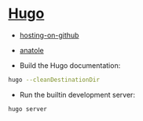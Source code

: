 # [Hugo](https://gohugo.io/)

- [hosting-on-github](https://gohugo.io/hosting-and-deployment/hosting-on-github/)
- [anatole](https://themes.gohugo.io/anatole/)

- Build the Hugo documentation:
```sh
hugo --cleanDestinationDir
```
- Run the builtin development server:
```sh
hugo server
```
